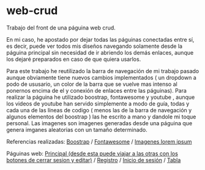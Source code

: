 # web-crud

Trabajo del front de una páguina web crud.

En mi caso, he apostado por dejar todas las páguinas conectadas entre sí, es decir, puede ver todos mis diseños navegando solamente desde la páguina principal sin necesidad de ir abriendo los demás enlaces, aunque los dejaré preparados en caso de que quiera usarlos.

Para este trabajo he reutilizado la barra de navegación de mi trabajo pasado aunque obviamente tiene nuevos cambios implementados ( un dropdown a podo de ususario, un color de la barra que se vuelve mas intenso al ponernos encima de el y conexión de enlaces entre las páguinas). Para realizar la páguina he utilizado boostrap, fontawesome y youtube , aunque los videos de youtube han servido simplemente a modo de guía, todas y cada una de las líneas de codigo ( menos las de la barra de navegación y algunos elementos del boostrap ) las he escrito a mano y dandole mi toque personal. Las imagenes son imagenes generadas desde una páguina que genera imganes aleatorias con un tamaño determinado.

Referencias realizadas:
[Boostrap](https://getbootstrap.com/docs/4.0/getting-started/introduction/) / 
[Fontawesome](https://fontawesome.com/) / 
[Imagenes lorem ipsum](https://picsum.photos/)

Páguinas web:
[Principal (desde esta puede viajar a las otras con los botones de cerrar sesion y editar)](https://marcosmoralesaragon.github.io/WebConBoostrap/) / 
[Registro](https://marcosmoralesaragon.github.io/WebConBoostrap/) / 
[Inicio de sesión](https://marcosmoralesaragon.github.io/WebConBoostrap/) / 
[Tabla](https://marcosmoralesaragon.github.io/WebConBoostrap/) 
